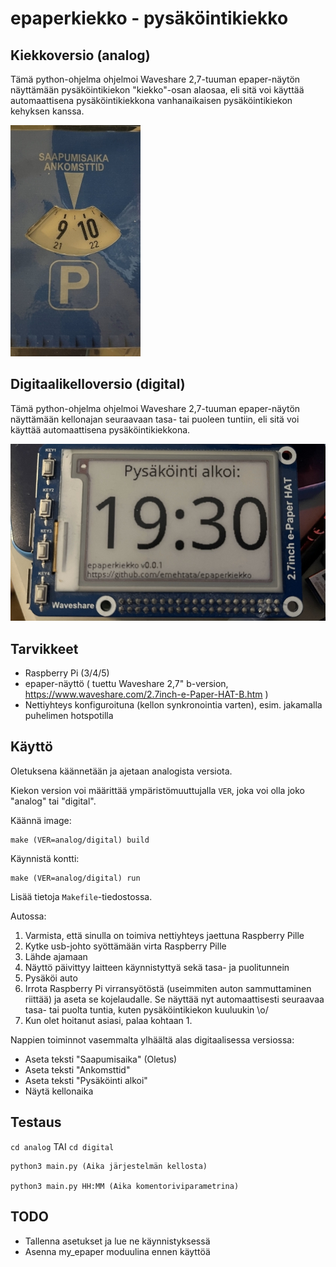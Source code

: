 # epaperkiekko - pysäköintikiekko

## Kiekkoversio (analog)

Tämä python-ohjelma ohjelmoi Waveshare 2,7-tuuman epaper-näytön näyttämään pysäköintikiekon "kiekko"-osan alaosaa, eli sitä voi käyttää automaattisena pysäköintikiekkona vanhanaikaisen pysäköintikiekon kehyksen kanssa.

![Pysäköintikiekko](doc/epaperkiekko-ana.jpg)

## Digitaalikelloversio (digital)

Tämä python-ohjelma ohjelmoi Waveshare 2,7-tuuman epaper-näytön näyttämään kellonajan seuraavaan tasa- tai puoleen tuntiin, eli sitä voi käyttää automaattisena pysäköintikiekkona.

![Pysäköintiaika numeroine](doc/epaperkiekko.jpg)

## Tarvikkeet

* Raspberry Pi (3/4/5)
* epaper-näyttö ( tuettu Waveshare 2,7" b-version, https://www.waveshare.com/2.7inch-e-Paper-HAT-B.htm )
* Nettiyhteys konfiguroituna (kellon synkronointia varten), esim. jakamalla puhelimen hotspotilla

## Käyttö

Oletuksena käännetään ja ajetaan analogista versiota.

Kiekon version voi määrittää ympäristömuuttujalla `VER`, joka voi olla joko "analog" tai "digital".

Käännä image:

    make (VER=analog/digital) build

Käynnistä kontti:

    make (VER=analog/digital) run

Lisää tietoja `Makefile`-tiedostossa.

Autossa:

1. Varmista, että sinulla on toimiva nettiyhteys jaettuna Raspberry Pille
1. Kytke usb-johto syöttämään virta Raspberry Pille
1. Lähde ajamaan
1. Näyttö päivittyy laitteen käynnistyttyä sekä tasa- ja puolitunnein
1. Pysäköi auto
1. Irrota Raspberry Pi virransyötöstä (useimmiten auton sammuttaminen riittää) ja aseta se kojelaudalle. Se näyttää nyt automaattisesti seuraavaa tasa- tai puolta tuntia, kuten pysäköintikiekon kuuluukin \o/
1. Kun olet hoitanut asiasi, palaa kohtaan 1.

Nappien toiminnot vasemmalta ylhäältä alas digitaalisessa versiossa:
* Aseta teksti "Saapumisaika" (Oletus)
* Aseta teksti "Ankomsttid"
* Aseta teksti "Pysäköinti alkoi"
* Näytä kellonaika

## Testaus

`cd analog` TAI `cd digital`

    python3 main.py (Aika järjestelmän kellosta)

    python3 main.py HH:MM (Aika komentoriviparametrina)

## TODO

* Tallenna asetukset ja lue ne käynnistyksessä
* Asenna my_epaper moduulina ennen käyttöä
